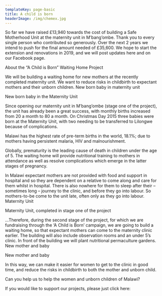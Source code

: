 ```yaml
---
templateKey: page-basic
title: A child is born
headerImage: /img/chemex.jpg
---
```


So far we have raised £13,940 towards the cost of building a Safe Motherhood Unit at the maternity unit in M’bang’ombe. Thank you to every single person who contributed so generously. Over the next 2 years we intend to push for the final amount needed of £35,600. We hope to start the extension and renovations in 2019, and we will post updates here and on our Facebook page.

About the “A Child is Born” Waiting Home Project

We will be building a waiting home for new mothers at the recently completed maternity unit. We want to reduce risks in childbirth to expectant mothers and their unborn children.
New born baby in maternity unit

New born baby in the Maternity Unit

Since opening our maternity unit in M’bang’ombe (stage one of the project), the unit has already been a great success, with monthly births increased from 20 a month to 80 a month. On Christmas Day 2015 three babies were born at the Maternity Unit, with two needing to be transferred to Lilongwe because of complications.

Malawi has the highest rate of pre-term births in the world, 18.1%; due to mothers having persistent malaria, HIV and malnourishment.

Globally, prematurity is the leading cause of death in children under the age of 5. The waiting home will provide nutritional training to mothers in attendance as well as resolve complications which emerge in the latter stages of pregnancy.

In Malawi expectant mothers are not provided with food and support in hospital and so they are dependent on a relative to come along and care for them whilst in hospital. There is also nowhere for them to sleep after their – sometimes long – journey to the clinic, and before they go into labour. So mothers-to-be come to the unit late, often only as they go into labour.
Maternity Unit

Maternity Unit, completed in stage one of the project

…Therefore, during the second stage of the project, for which we are fundraising through the ‘A Child is Born’ campaign, we are going to build a waiting home, so that expectant mothers can come to the maternity clinic earlier. The building will also include observation rooms and an under 5’s clinic. In front of the building we will plant nutritional permaculture gardens.
New mother and baby

New mother and baby

In this way, we can make it easier for women to get to the clinic in good time, and reduce the risks in childbirth to both the mother and unborn child.

Can you help us to help the women and unborn children of Malawi?

If you would like to support our projects, please just click here:

